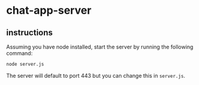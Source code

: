 # chat-app-server

## instructions

Assuming you have node installed, start the server by running the following command:

```bash
node server.js
```

The server will default to port 443 but you can change this in `server.js`.
